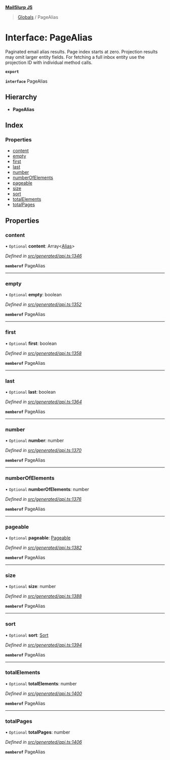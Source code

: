 **[MailSlurp JS](../README.md)**

> [Globals](../README.md) / PageAlias

# Interface: PageAlias

Paginated email alias results. Page index starts at zero. Projection results may omit larger entity fields. For fetching a full inbox entity use the projection ID with individual method calls.

**`export`** 

**`interface`** PageAlias

## Hierarchy

* **PageAlias**

## Index

### Properties

* [content](pagealias.md#content)
* [empty](pagealias.md#empty)
* [first](pagealias.md#first)
* [last](pagealias.md#last)
* [number](pagealias.md#number)
* [numberOfElements](pagealias.md#numberofelements)
* [pageable](pagealias.md#pageable)
* [size](pagealias.md#size)
* [sort](pagealias.md#sort)
* [totalElements](pagealias.md#totalelements)
* [totalPages](pagealias.md#totalpages)

## Properties

### content

• `Optional` **content**: Array\<[Alias](alias.md)>

*Defined in [src/generated/api.ts:1346](https://github.com/mailslurp/mailslurp-client/blob/f5ab9d3/src/generated/api.ts#L1346)*

**`memberof`** PageAlias

___

### empty

• `Optional` **empty**: boolean

*Defined in [src/generated/api.ts:1352](https://github.com/mailslurp/mailslurp-client/blob/f5ab9d3/src/generated/api.ts#L1352)*

**`memberof`** PageAlias

___

### first

• `Optional` **first**: boolean

*Defined in [src/generated/api.ts:1358](https://github.com/mailslurp/mailslurp-client/blob/f5ab9d3/src/generated/api.ts#L1358)*

**`memberof`** PageAlias

___

### last

• `Optional` **last**: boolean

*Defined in [src/generated/api.ts:1364](https://github.com/mailslurp/mailslurp-client/blob/f5ab9d3/src/generated/api.ts#L1364)*

**`memberof`** PageAlias

___

### number

• `Optional` **number**: number

*Defined in [src/generated/api.ts:1370](https://github.com/mailslurp/mailslurp-client/blob/f5ab9d3/src/generated/api.ts#L1370)*

**`memberof`** PageAlias

___

### numberOfElements

• `Optional` **numberOfElements**: number

*Defined in [src/generated/api.ts:1376](https://github.com/mailslurp/mailslurp-client/blob/f5ab9d3/src/generated/api.ts#L1376)*

**`memberof`** PageAlias

___

### pageable

• `Optional` **pageable**: [Pageable](pageable.md)

*Defined in [src/generated/api.ts:1382](https://github.com/mailslurp/mailslurp-client/blob/f5ab9d3/src/generated/api.ts#L1382)*

**`memberof`** PageAlias

___

### size

• `Optional` **size**: number

*Defined in [src/generated/api.ts:1388](https://github.com/mailslurp/mailslurp-client/blob/f5ab9d3/src/generated/api.ts#L1388)*

**`memberof`** PageAlias

___

### sort

• `Optional` **sort**: [Sort](sort.md)

*Defined in [src/generated/api.ts:1394](https://github.com/mailslurp/mailslurp-client/blob/f5ab9d3/src/generated/api.ts#L1394)*

**`memberof`** PageAlias

___

### totalElements

• `Optional` **totalElements**: number

*Defined in [src/generated/api.ts:1400](https://github.com/mailslurp/mailslurp-client/blob/f5ab9d3/src/generated/api.ts#L1400)*

**`memberof`** PageAlias

___

### totalPages

• `Optional` **totalPages**: number

*Defined in [src/generated/api.ts:1406](https://github.com/mailslurp/mailslurp-client/blob/f5ab9d3/src/generated/api.ts#L1406)*

**`memberof`** PageAlias
